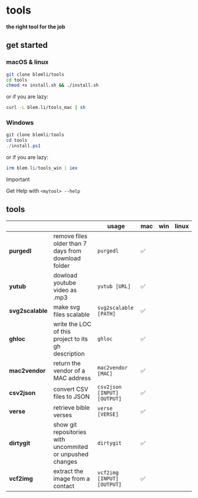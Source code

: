 # tools

**the right tool for the job**

## get started

### macOS & linux

``````bash
git clone blemli/tools
cd tools
chmod +x install.sh && ./install.sh
``````

or if you are lazy:

```bash
curl -L blem.li/tools_mac | sh
```

### Windows

```powershell
git clone blemli/tools
cd tools
./install.ps1
```

or if you are lazy:

``````powershell
irm blem.li/tools_win | iex
``````



> [!IMPORTANT]
>
> Get Help with `<mytool> --help`



## tools

|                  |                                                           | usage                       | mac  | win  | linux |
| ---------------- | --------------------------------------------------------- | --------------------------- | ---- | ---- | ----- |
| **purgedl**    | remove files  older than 7 days from download folder | `purgedl`                   | ✅   |      |       |
| **yutub**        | dowload youtube video as .mp3                             | `yutub [URL]`               | ✅   |      |       |
| **svg2scalable** | make svg files scalable                                   | `svg2scalable [PATH]`       | ✅   |      |       |
| **ghloc**        | write the LOC of this project to its gh description       | `ghloc`                     | ✅   |      |       |
| **mac2vendor**   | return the vendor of a MAC address                        | `mac2vendor [MAC]`          | ✅   |      |       |
| **csv2json**     | convert CSV files to JSON       | `csv2json [INPUT] [OUTPUT]` | ✅   |      |       |
| **verse**        | retrieve bible verses                                     | `verse [VERSE]`             | ✅   |      |       |
| **dirtygit**     | show git repositories with uncommited or unpushed changes | `dirtygit`                  | ✅   |      |       |
| **vcf2img** | extract the image from a contact | `vcf2img [INPUT] [OUTPUT]` | ✅ | | |


